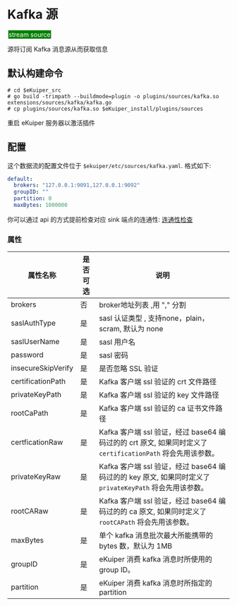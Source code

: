 # Kafka 源

<span style="background:green;color:white;padding:1px;margin:2px">stream source</span>

源将订阅 Kafka 消息源从而获取信息

## 默认构建命令

```shell
# cd $eKuiper_src
# go build -trimpath --buildmode=plugin -o plugins/sources/kafka.so extensions/sources/kafka/kafka.go
# cp plugins/sources/kafka.so $eKuiper_install/plugins/sources
```

重启 eKuiper 服务器以激活插件

## 配置

这个数据流的配置文件位于 `$ekuiper/etc/sources/kafka.yaml`. 格式如下:

```yaml
default:
  brokers: "127.0.0.1:9091,127.0.0.1:9092"
  groupID: ""
  partition: 0
  maxBytes: 1000000
```

你可以通过 api 的方式提前检查对应 sink 端点的连通性: [连通性检查](../../../api/restapi/connection.md#连通性检查)

### 属性

| 属性名称               | 是否可选 | 说明                                                                             |
|--------------------|------|--------------------------------------------------------------------------------|
| brokers            | 否    | broker地址列表 ,用 "," 分割                                                           |
| saslAuthType       | 是    | sasl 认证类型 , 支持none，plain，scram, 默认为 none                                       |
| saslUserName       | 是    | sasl 用户名                                                                       |
| password           | 是    | sasl 密码                                                                        |
| insecureSkipVerify | 是    | 是否忽略 SSL 验证                                                                    |
| certificationPath  | 是    | Kafka 客户端 ssl 验证的 crt 文件路径                                                     |
| privateKeyPath     | 是    | Kafka 客户端 ssl 验证的 key 文件路径                                                     |
| rootCaPath         | 是    | Kafka 客户端 ssl 验证的 ca 证书文件路径                                                    |
| certficationRaw    | 是    | Kafka 客户端 ssl 验证，经过 base64 编码过的的 crt 原文,  如果同时定义了 `certificationPath` 将会先用该参数。 |
| privateKeyRaw      | 是    | Kafka 客户端 ssl 验证，经过 base64 编码过的的 key 原文,  如果同时定义了 `privateKeyPath` 将会先用该参数。    |
| rootCARaw          | 是    | Kafka 客户端 ssl 验证，经过 base64 编码过的的 ca 原文,  如果同时定义了 `rootCAPath` 将会先用该参数。         |
| maxBytes           | 是    | 单个 kafka 消息批次最大所能携带的 bytes 数，默认为 1MB                                           |
| groupID | 是    | eKuiper 消费 kafka 消息时所使用的 group ID。 |
| partition | 是    | eKuiper 消费 kafka 消息时所指定的 partition |
